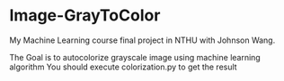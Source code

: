 # Image-GrayToColor
My Machine Learning course final project in NTHU with Johnson Wang.

The Goal is to autocolorize grayscale image using machine learning algorithm
You should execute colorization.py to get the result
